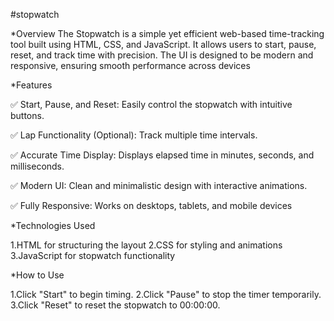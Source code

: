 #stopwatch

*Overview
The Stopwatch is a simple yet efficient web-based time-tracking tool built using HTML, CSS, and JavaScript. It allows users to start, pause, reset, and track time with precision. The UI is designed to be modern and responsive, ensuring smooth performance across devices

*Features

✅ Start, Pause, and Reset: Easily control the stopwatch with intuitive buttons.

✅ Lap Functionality (Optional): Track multiple time intervals.

✅ Accurate Time Display: Displays elapsed time in minutes, seconds, and milliseconds.

✅ Modern UI: Clean and minimalistic design with interactive animations.

✅ Fully Responsive: Works on desktops, tablets, and mobile devices

*Technologies Used

1.HTML for structuring the layout
2.CSS for styling and animations
3.JavaScript for stopwatch functionality

*How to Use

1.Click "Start" to begin timing.
2.Click "Pause" to stop the timer temporarily.
3.Click "Reset" to reset the stopwatch to 00:00:00.
